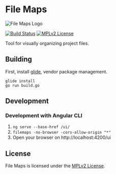 # File Maps

![File Maps Logo](https://codeboy.fi/filemaps_logo.png)

[![Build Status](https://travis-ci.org/filemaps/filemaps.svg?branch=master)](https://travis-ci.org/filemaps/filemaps)
[![MPLv2 License](https://img.shields.io/badge/license-MPLv2-blue.svg?style=flat-square)](https://www.mozilla.org/MPL/2.0/)

Tool for visually organizing project files.

## Building

First, install [glide][2], vendor package management.

    glide install
    go run build.go

## Development

### Development with Angular CLI

1. `ng serve --base-href /ui/`
2. `filemaps -no-browser -cors-allow-origin "*"`
3. Open your browser on http://localhost:4200/ui

## License

File Maps is licensed under the [MPLv2 License][1].

[1]: https://github.com/filemaps/filemaps/blob/master/LICENSE
[2]: https://github.com/Masterminds/glide
